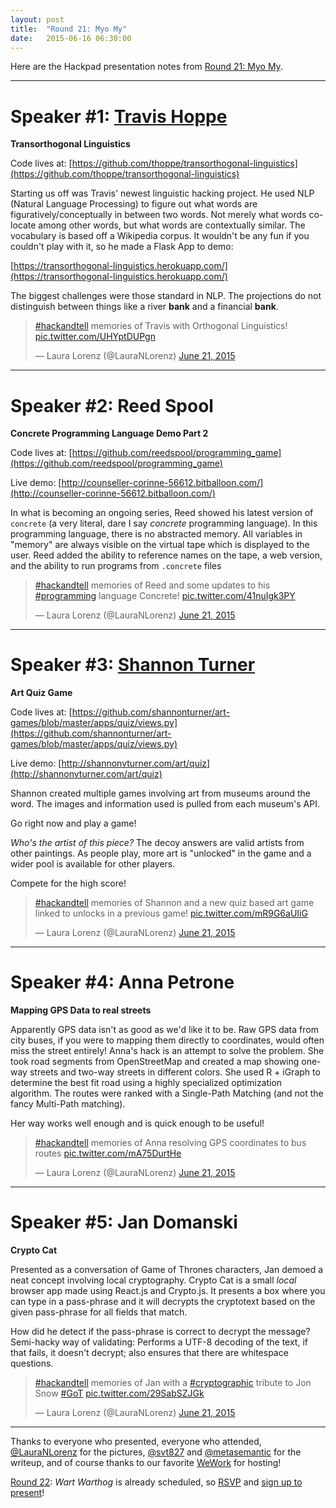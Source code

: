 ```yaml
---
layout: post
title:  "Round 21: Myo My"
date:   2015-06-16 06:30:00
---
```


Here are the Hackpad presentation notes from [Round 21: Myo My](http://www.meetup.com/DC-Hack-and-Tell/events/220231745/).

-----

# Speaker #1: [Travis Hoppe](https://github.com/thoppe)

**Transorthogonal Linguistics**

Code lives at: [https://github.com/thoppe/transorthogonal-linguistics](https://github.com/thoppe/transorthogonal-linguistics)

Starting us off was Travis' newest linguistic hacking project.
He used NLP (Natural Language Processing) to figure out what words are figuratively/conceptually in between two words. Not merely what words co-locate among other words, but what words are contextually similar.
The vocabulary is based off a Wikipedia corpus.
It wouldn't be any fun if you couldn't play with it, so he made a Flask App to demo:

[https://transorthogonal-linguistics.herokuapp.com/](https://transorthogonal-linguistics.herokuapp.com/)

The biggest challenges were those standard in NLP. 
The projections do not distinguish between things like a river **bank** and a financial **bank**.

<blockquote class="twitter-tweet" lang="en"><p lang="en" dir="ltr"><a href="https://twitter.com/hashtag/hackandtell?src=hash">#hackandtell</a> memories of Travis with Orthogonal Linguistics! <a href="http://t.co/UHYptDUPgn">pic.twitter.com/UHYptDUPgn</a></p>&mdash; Laura Lorenz (@LauraNLorenz) <a href="https://twitter.com/LauraNLorenz/status/612429951455883264">June 21, 2015</a></blockquote>
<script async src="//platform.twitter.com/widgets.js" charset="utf-8"></script>

----

# Speaker #2: Reed Spool

**Concrete Programming Language Demo Part 2**

Code lives at: [https://github.com/reedspool/programming_game](https://github.com/reedspool/programming_game)

Live demo: [http://counseller-corinne-56612.bitballoon.com/](http://counseller-corinne-56612.bitballoon.com/)

In what is becoming an ongoing series, Reed showed his latest version of `concrete` (a very literal, dare I say _concrete_ programming language). 
In this programming language, there is no abstracted memory. All variables in "memory" are always visible on the virtual tape which is displayed to the user.
Reed added the ability to reference names on the tape, a web version, and the ability to run programs from `.concrete` files 

<blockquote class="twitter-tweet" lang="en"><p lang="en" dir="ltr"><a href="https://twitter.com/hashtag/hackandtell?src=hash">#hackandtell</a> memories of Reed and some updates to his <a href="https://twitter.com/hashtag/programming?src=hash">#programming</a> language Concrete! <a href="http://t.co/41nuIgk3PY">pic.twitter.com/41nuIgk3PY</a></p>&mdash; Laura Lorenz (@LauraNLorenz) <a href="https://twitter.com/LauraNLorenz/status/612430125859217408">June 21, 2015</a></blockquote>
<script async src="//platform.twitter.com/widgets.js" charset="utf-8"></script>



-----

# Speaker #3: [Shannon Turner](http://shannonvturner.com/)

**Art Quiz Game**

Code lives at: [https://github.com/shannonturner/art-games/blob/master/apps/quiz/views.py](https://github.com/shannonturner/art-games/blob/master/apps/quiz/views.py)

Live demo: [http://shannonvturner.com/art/quiz](http://shannonvturner.com/art/quiz)


Shannon created multiple games involving art from museums around the word. 
The images and information used is pulled from each museum's API.

Go right now and play a game!

_Who's the artist of this piece?_ The decoy answers are valid artists from other paintings.
As people play, more art is "unlocked" in the game and a wider pool is available for other players.

Compete for the high score!

<blockquote class="twitter-tweet" lang="en"><p lang="en" dir="ltr"><a href="https://twitter.com/hashtag/hackandtell?src=hash">#hackandtell</a> memories of Shannon and a new quiz based art game linked to unlocks in a previous game! <a href="http://t.co/mR9G6aUIiG">pic.twitter.com/mR9G6aUIiG</a></p>&mdash; Laura Lorenz (@LauraNLorenz) <a href="https://twitter.com/LauraNLorenz/status/612430449894363136">June 21, 2015</a></blockquote>
<script async src="//platform.twitter.com/widgets.js" charset="utf-8"></script>

-----

# Speaker #4: Anna Petrone

**Mapping GPS Data to real streets**

Apparently GPS data isn't as good as we'd like it to be. Raw GPS data from city buses, if you were to mapping them directly to coordinates, would often miss the street entirely!
Anna's hack is an attempt to solve the problem.
She took road segments from OpenStreetMap and created a map showing one-way streets and two-way streets in different colors.
She used  R + iGraph to determine the best fit road using a highly specialized optimization algorithm.
The routes were ranked with a Single-Path Matching (and not the fancy Multi-Path matching).

Her way works well enough and is quick enough to be useful!

<blockquote class="twitter-tweet" lang="en"><p lang="en" dir="ltr"><a href="https://twitter.com/hashtag/hackandtell?src=hash">#hackandtell</a> memories of Anna resolving GPS coordinates to bus routes <a href="http://t.co/mA75DurtHe">pic.twitter.com/mA75DurtHe</a></p>&mdash; Laura Lorenz (@LauraNLorenz) <a href="https://twitter.com/LauraNLorenz/status/612431212255268864">June 21, 2015</a></blockquote>
<script async src="//platform.twitter.com/widgets.js" charset="utf-8"></script>

-----

# Speaker #5: Jan Domanski

**Crypto Cat**

Presented as a conversation of Game of Thrones characters, Jan demoed a neat concept involving local cryptography.
Crypto Cat is a small _local_ browser app made using React.js and Crypto.js.
It presents a box where you can type in a pass-phrase and it will decrypts the cryptotext based on the given pass-phrase for all fields that match.

How did he detect if the pass-phrase is correct to decrypt the message?
Semi-hacky way of validating: Performs a UTF-8 decoding of the text, if that fails, it doesn't decrypt; also ensures that there are whitespace questions.

<blockquote class="twitter-tweet" lang="en"><p lang="en" dir="ltr"><a href="https://twitter.com/hashtag/hackandtell?src=hash">#hackandtell</a> memories of Jan with a <a href="https://twitter.com/hashtag/cryptographic?src=hash">#cryptographic</a> tribute to Jon Snow <a href="https://twitter.com/hashtag/GoT?src=hash">#GoT</a> <a href="http://t.co/29SabSZJGk">pic.twitter.com/29SabSZJGk</a></p>&mdash; Laura Lorenz (@LauraNLorenz) <a href="https://twitter.com/LauraNLorenz/status/612430841705316352">June 21, 2015</a></blockquote>
<script async src="//platform.twitter.com/widgets.js" charset="utf-8"></script>



----


Thanks to everyone who presented, everyone who attended, [@LauraNLorenz](https://twitter.com/lauranlorenz) for the pictures, [@svt827](https://twitter.com/svt827) and [@metasemantic](https://twitter.com/metasemantic) for the writeup, and of course thanks to our favorite [WeWork](https://www.wework.com/locations/washington-d-c/chinatown/) for hosting! 

[Round 22](http://www.meetup.com/DC-Hack-and-Tell/events/220231756/): _Wart Warthog_ is already scheduled, so [RSVP](http://www.meetup.com/DC-Hack-and-Tell/events/220231756/) and [sign up to present](http://bit.ly/presentatdc)!
